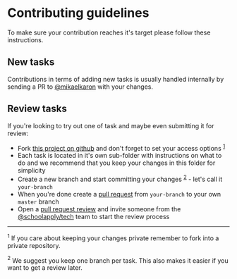 # Contributing guidelines

To make sure your contribution reaches it's target please follow these instructions.

## New tasks

Contributions in terms of adding new tasks is usually handled internally by sending a PR to [@mikaelkaron](https://github.com/mikaelkaron) with your changes.

## Review tasks

If you're looking to try out one of task and maybe even submitting it for review:

- Fork [this project on github](https://github.com/schoolapply/sa-bootstrap) and don't forget to set your access options <sup>[1](#footnote-1)</sup>
- Each task is located in it's own sub-folder with instructions on what to do and we recommend that you keep your changes in this folder for simplicity
- Create a new branch and start committing your changes <sup>[2](#footnote-2)</sup> - let's call it `your-branch`
- When you're done create a [pull request](https://help.github.com/articles/creating-a-pull-request) from `your-branch` to your own `master` branch
- Open a [pull request review](https://help.github.com/articles/about-pull-request-reviews) and invite someone from the [@schoolapply/tech](https://github.com/orgs/schoolapply/teams/tech) team to start the review process

----

<a name="footnote-1"><sup>1</sup></a> If you care about keeping your changes private remember to fork into a private repository.

<a name="footnote-2"><sup>2</sup></a> We suggest you keep one branch per task. This also makes it easier if you want to get a review later.